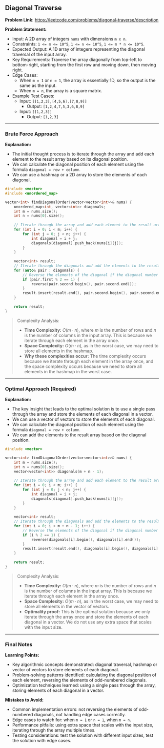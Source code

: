 ## Diagonal Traverse
**Problem Link:** https://leetcode.com/problems/diagonal-traverse/description

**Problem Statement:**
- Input: A 2D array of integers `nums` with dimensions `m x n`.
- Constraints: `1 <= m <= 10^5`, `1 <= n <= 10^5`, `1 <= m * n <= 10^5`.
- Expected Output: A 1D array of integers representing the diagonal traversal of the input array.
- Key Requirements: Traverse the array diagonally from top-left to bottom-right, starting from the first row and moving down, then moving right.
- Edge Cases:
  - When `m = 1` or `n = 1`, the array is essentially 1D, so the output is the same as the input.
  - When `m = n`, the array is a square matrix.
- Example Test Cases:
  - Input: `[[1,2,3],[4,5,6],[7,8,9]]`
    - Output: `[1,2,4,7,5,3,6,8,9]`
  - Input: `[[1,2,3]]`
    - Output: `[1,2,3]`

---

### Brute Force Approach
**Explanation:**
- The initial thought process is to iterate through the array and add each element to the result array based on its diagonal position.
- We can calculate the diagonal position of each element using the formula `diagonal = row + column`.
- We can use a hashmap or a 2D array to store the elements of each diagonal.

```cpp
#include <vector>
#include <unordered_map>

vector<int> findDiagonalOrder(vector<vector<int>>& nums) {
    unordered_map<int, vector<int>> diagonals;
    int m = nums.size();
    int n = nums[0].size();
    
    // Iterate through the array and add each element to the result array based on its diagonal position.
    for (int i = 0; i < m; i++) {
        for (int j = 0; j < n; j++) {
            int diagonal = i + j;
            diagonals[diagonal].push_back(nums[i][j]);
        }
    }
    
    vector<int> result;
    // Iterate through the diagonals and add the elements to the result array.
    for (auto& pair : diagonals) {
        // Reverse the elements of the diagonal if the diagonal number is odd.
        if (pair.first % 2 == 1) {
            reverse(pair.second.begin(), pair.second.end());
        }
        result.insert(result.end(), pair.second.begin(), pair.second.end());
    }
    
    return result;
}
```

> Complexity Analysis:
> - **Time Complexity:** $O(m \cdot n)$, where $m$ is the number of rows and $n$ is the number of columns in the input array. This is because we iterate through each element in the array once.
> - **Space Complexity:** $O(m \cdot n)$, as in the worst case, we may need to store all elements in the hashmap.
> - **Why these complexities occur:** The time complexity occurs because we iterate through each element in the array once, and the space complexity occurs because we need to store all elements in the hashmap in the worst case.

---

### Optimal Approach (Required)
**Explanation:**
- The key insight that leads to the optimal solution is to use a single pass through the array and store the elements of each diagonal in a vector.
- We can use a vector of vectors to store the elements of each diagonal.
- We can calculate the diagonal position of each element using the formula `diagonal = row + column`.
- We can add the elements to the result array based on the diagonal position.

```cpp
#include <vector>

vector<int> findDiagonalOrder(vector<vector<int>>& nums) {
    int m = nums.size();
    int n = nums[0].size();
    vector<vector<int>> diagonals(m + n - 1);
    
    // Iterate through the array and add each element to the result array based on its diagonal position.
    for (int i = 0; i < m; i++) {
        for (int j = 0; j < n; j++) {
            int diagonal = i + j;
            diagonals[diagonal].push_back(nums[i][j]);
        }
    }
    
    vector<int> result;
    // Iterate through the diagonals and add the elements to the result array.
    for (int i = 0; i < m + n - 1; i++) {
        // Reverse the elements of the diagonal if the diagonal number is odd.
        if (i % 2 == 1) {
            reverse(diagonals[i].begin(), diagonals[i].end());
        }
        result.insert(result.end(), diagonals[i].begin(), diagonals[i].end());
    }
    
    return result;
}
```

> Complexity Analysis:
> - **Time Complexity:** $O(m \cdot n)$, where $m$ is the number of rows and $n$ is the number of columns in the input array. This is because we iterate through each element in the array once.
> - **Space Complexity:** $O(m \cdot n)$, as in the worst case, we may need to store all elements in the vector of vectors.
> - **Optimality proof:** This is the optimal solution because we only iterate through the array once and store the elements of each diagonal in a vector. We do not use any extra space that scales with the input size.

---

### Final Notes

**Learning Points:**
- Key algorithmic concepts demonstrated: diagonal traversal, hashmap or vector of vectors to store elements of each diagonal.
- Problem-solving patterns identified: calculating the diagonal position of each element, reversing the elements of odd-numbered diagonals.
- Optimization techniques learned: using a single pass through the array, storing elements of each diagonal in a vector.

**Mistakes to Avoid:**
- Common implementation errors: not reversing the elements of odd-numbered diagonals, not handling edge cases correctly.
- Edge cases to watch for: when `m = 1` or `n = 1`, when `m = n`.
- Performance pitfalls: using extra space that scales with the input size, iterating through the array multiple times.
- Testing considerations: test the solution with different input sizes, test the solution with edge cases.